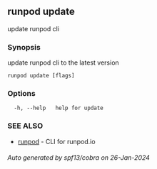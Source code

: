 ## runpod update

update runpod cli

### Synopsis

update runpod cli to the latest version

```
runpod update [flags]
```

### Options

```
  -h, --help   help for update
```

### SEE ALSO

* [runpod](runpod.md)	 - CLI for runpod.io

###### Auto generated by spf13/cobra on 26-Jan-2024
